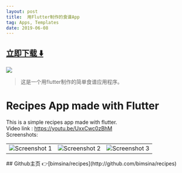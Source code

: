 ```yaml
---
layout: post
title:  用Flutter制作的食谱App
tag: Apps, Templates
date: 2019-06-08
---
```


 


## [立即下载 ️⬇️ ](https://codeload.github.com/bimsina/recipes/zip/master) 
<p-3> 

 
![](https://flutterawesome.com/content/images/2019/04/Recipes-App-made-with-Flutter.jpg)
 
>
> 这是一个用flutter制作的简单食谱应用程序。
>

 
# Recipes App made with Flutter
 This is a simple recipes app made with flutter.<br>
Video link : https://youtu.be/UxxCwc0zBhM <br>
Screenshots:<br>
<table style={border:"none"}><tr><td><img src="https://user-images.githubusercontent.com/29589003/55663438-9fdfbb80-583d-11e9-96ac-501652b5cd83.png" alt="Screenshot 1"/></td><td><img src="https://user-images.githubusercontent.com/29589003/55663452-b9810300-583d-11e9-8458-d0c73e166818.png" alt="Screenshot 2"/></td><td><img src="https://user-images.githubusercontent.com/29589003/55663630-7ffdc700-5840-11e9-83b3-398acd1e8ac2.png" alt="Screenshot 3"/></td></tr></table>
## Github主页 👉[bimsina/recipes](http://github.com/bimsina/recipes)